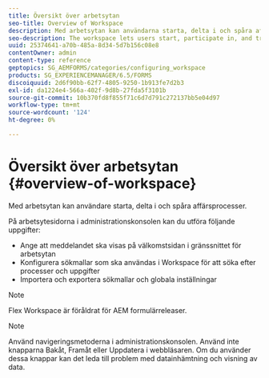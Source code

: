 ```yaml
---
title: Översikt över arbetsytan
seo-title: Overview of Workspace
description: Med arbetsytan kan användarna starta, delta i och spåra affärsprocesser. Låt oss lära oss mer om arbetsytan.
seo-description: The workspace lets users start, participate in, and track business processes. Let us learn more about the workspace.
uuid: 25374641-a70b-485a-8d34-5d7b156c08e8
contentOwner: admin
content-type: reference
geptopics: SG_AEMFORMS/categories/configuring_workspace
products: SG_EXPERIENCEMANAGER/6.5/FORMS
discoiquuid: 2d6f90bb-62f7-4805-9250-1b913fe7d2b3
exl-id: da1224e4-566a-402f-9d8b-27fda5f3101b
source-git-commit: 10b370fd8f855f71c6d7d791c272137bb5e04d97
workflow-type: tm+mt
source-wordcount: '124'
ht-degree: 0%

---
```


# Översikt över arbetsytan {#overview-of-workspace}

Med arbetsytan kan användare starta, delta i och spåra affärsprocesser.

På arbetsytesidorna i administrationskonsolen kan du utföra följande uppgifter:

* Ange att meddelandet ska visas på välkomstsidan i gränssnittet för arbetsytan
* Konfigurera sökmallar som ska användas i Workspace för att söka efter processer och uppgifter
* Importera och exportera sökmallar och globala inställningar

>[!NOTE]
>
>Flex Workspace är föråldrat för AEM formulärreleaser.

>[!NOTE]
>
>Använd navigeringsmetoderna i administrationskonsolen. Använd inte knapparna Bakåt, Framåt eller Uppdatera i webbläsaren. Om du använder dessa knappar kan det leda till problem med datainhämtning och visning av data.
